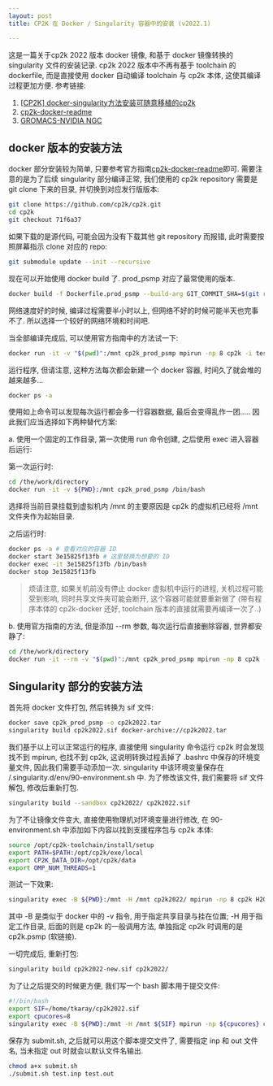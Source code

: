 ```yaml
---
layout: post
title: CP2K 在 Docker / Singularity 容器中的安装 (v2022.1)

---
```


这是一篇关于cp2k 2022 版本 docker 镜像, 和基于 docker 镜像转换的 singularity 文件的安装记录.
cp2k 2022 版本中不再有基于 toolchain 的 dockerfile, 而是直接使用 docker 自动编译 toolchain 与 cp2k 本体, 这使其编译过程更加方便. 
参考链接:

1. [[CP2K] docker-singularity方法安装可随意移植的cp2k](http://bbs.keinsci.com/thread-25773-1-1.html)
2. [cp2k-docker-readme](https://github.com/cp2k/cp2k/tree/master/tools/docker)
3. [GROMACS-NVIDIA NGC](https://catalog.ngc.nvidia.com/orgs/hpc/containers/gromacs)


## docker 版本的安装方法

docker 部分安装较为简单, 只要参考官方指南[cp2k-docker-readme](https://github.com/cp2k/cp2k/tree/master/tools/docker)即可. 需要注意的是为了后续 singularity 部分编译正常, 我们使用的 cp2k repository 需要是 git clone 下来的目录, 并切换到对应发行版版本:

```bash
git clone https://github.com/cp2k/cp2k.git
cd cp2k
git checkout 71f6a37
```

如果下载的是源代码, 可能会因为没有下载其他 git repository 而报错, 此时需要按照屏幕指示 clone 对应的 repo:

```bash
git submodule update --init --recursive
```

现在可以开始使用 docker build 了. prod_psmp 对应了最常使用的版本.

```bash
docker build -f Dockerfile.prod_psmp --build-arg GIT_COMMIT_SHA=$(git rev-parse HEAD) -t cp2k_prod_psmp ../../
```

网络速度好的时候, 编译过程需要半小时以上, 但网络不好的时候可能半天也完事不了. 所以选择一个较好的网络环境和时间吧.

当全部编译完成后, 可以使用官方指南中的方法试一下:

```bash
docker run -it -v "$(pwd)":/mnt cp2k_prod_psmp mpirun -np 8 cp2k -i test.inp -o test.out
```

运行程序, 但请注意, 这种方法每次都会新建一个 docker 容器, 时间久了就会堆的越来越多...

```bash
docker ps -a
```

使用如上命令可以发现每次运行都会多一行容器数据, 最后会变得乱作一团..... 因此我们应当选择如下两种替代方案:

a. 使用一个固定的工作目录, 第一次使用 run 命令创建, 之后使用 exec 进入容器后运行:

第一次运行时:

```bash
cd /the/work/directory
docker run -it -v ${PWD}:/mnt cp2k_prod_psmp /bin/bash
```

选择将当前目录挂载到虚拟机内 /mnt 的主要原因是 cp2k 的虚拟机已经将 /mnt 文件夹作为起始目录.

之后运行时:

```bash
docker ps -a # 查看对应的容器 ID
docker start 3e15825f13fb # 这里替换为想要的 ID
docker exec -it 3e15825f13fb /bin/bash
docker stop 3e15825f13fb
```

> 烦请注意, 如果关机前没有停止 docker 虚拟机中运行的进程, 关机过程可能受到影响, 同时共享文件夹可能会断开, 这个容器可能就要重新做了 (带有程序本体的 cp2k-docker 还好, toolchain 版本的直接就需要再编译一次了..)

b. 使用官方指南的方法, 但是添加 --rm 参数, 每次运行后直接删除容器, 世界都安静了:

```bash
cd /the/work/directory
docker run -it --rm -v "$(pwd)":/mnt cp2k_prod_psmp mpirun -np 8 cp2k -i test.inp -o test.out
```

## Singularity 部分的安装方法

首先将 docker 文件打包, 然后转换为 sif 文件:

```bash
docker save cp2k_prod_psmp -o cp2k2022.tar
singularity build cp2k2022.sif docker-archive://cp2k2022.tar
```

我们基于以上可以正常运行的程序, 直接使用 singularity 命令运行 cp2k 时会发现找不到 mpirun, 也找不到 cp2k, 这说明转换过程丢掉了 .bashrc 中保存的环境变量文件, 因此我们需要手动添加一次. singularity 中该环境变量保存在 /.singularity.d/env/90-environment.sh 中. 为了修改该文件, 我们需要将 sif 文件解包, 修改后重新打包.

```bash
singularity build --sandbox cp2k2022/ cp2k2022.sif
```

为了不让镜像文件变大, 直接使用物理机对环境变量进行修改, 在 90-environment.sh 中添加如下内容以找到支援程序包与 cp2k 本体:

```bash
source /opt/cp2k-toolchain/install/setup
export PATH=$PATH:/opt/cp2k/exe/local
export CP2K_DATA_DIR=/opt/cp2k/data
export OMP_NUM_THREADS=1
```

测试一下效果:

```bash
singularity exec -B ${PWD}:/mnt -H /mnt cp2k2022/ mpirun -np 8 cp2k H2O-hybrid-b3lyp.inp |tee H2O-hybrid-b3lyp.out
```
其中 -B 是类似于 docker 中的 -v 指令, 用于指定共享目录与挂在位置; -H 用于指定工作目录, 后面的则是 cp2k 的一般调用方法, 单独指定 cp2k 时调用的是 cp2k.psmp (软链接).

一切完成后, 重新打包:

```bash
singularity build cp2k2022-new.sif cp2k2022/
```

为了让之后提交的时候更方便, 我们写一个 bash 脚本用于提交文件:

```bash
#!/bin/bash
export SIF=/home/tkaray/cp2k2022.sif
export cpucores=8
singularity exec -B ${PWD}:/mnt -H /mnt ${SIF} mpirun -np ${cpucores} cp2k.psmp $1 |tee ${2:-cp2k.out}
```

保存为 submit.sh, 之后就可以用这个脚本提交文件了, 需要指定 inp 和 out 文件名, 当未指定 out 时就会以默认文件名输出.

```bash
chmod a+x submit.sh
./submit.sh test.inp test.out
```